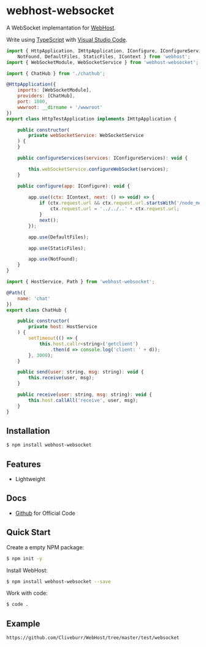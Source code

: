 # webhost-websocket
A WebSocket implemantation for [WebHost](https://www.npmjs.com/package/webhost). 

Write using [TypeScript](http://www.typescriptlang.org) with [Visual Studio Code](https://code.visualstudio.com).

```js
import { HttpApplication, IHttpApplication, IConfigure, IConfigureServices,
    NotFound, DefaultFiles, StaticFiles, IContext } from 'webhost';
import { WebSocketModule, WebSocketService } from 'webhost-websocket';

import { ChatHub } from './chathub';

@HttpApplication({
    imports: [WebSocketModule],
    providers: [ChatHub],
    port: 1800,
    wwwroot: __dirname + '/wwwroot'
})
export class HttpTestApplication implements IHttpApplication {

    public constructor(
        private webSocketService: WebSocketService
    ) {
    }

    public configureServices(services: IConfigureServices): void {

        this.webSocketService.configureWebSocket(services);
    }

    public configure(app: IConfigure): void {
     
        app.use((ctx: IContext, next: () => void) => {
            if (ctx.request.url && ctx.request.url.startsWith('/node_modules/')) {
                ctx.request.url = '../../..' + ctx.request.url;
            }
            next();
        });

        app.use(DefaultFiles);

        app.use(StaticFiles);

        app.use(NotFound);
    }
}
```

```js
import { HostService, Path } from 'webhost-websocket';

@Path({
    name: 'chat'
})
export class ChatHub {

    public constructor(
        private host: HostService
    ) {
        setTimeout(() => {
            this.host.callr<string>('getclient')
                .then(d => console.log('client: ' + d));
        }, 3000);
    }

    public send(user: string, msg: string): void {
        this.receive(user, msg);
    }

    public receive(user: string, msg: string): void {
        this.host.callAll('receive', user, msg);
    }
}
```

## Installation

```bash
$ npm install webhost-websocket
```

## Features

  * Lightweight

## Docs

  * [Github](https://github.com/Cliveburr/WebHost/tree/master/WebSocket) for Official Code

## Quick Start

  Create a empty NPM package:

```bash
$ npm init -y
```

  Install WebHost:

```bash
$ npm install webhost-websocket --save 
```

  Work with code:

```bash
$ code .
```

## Example

```bash
https://github.com/Cliveburr/WebHost/tree/master/test/websocket
```